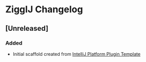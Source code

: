 <!-- Keep a Changelog guide -> https://keepachangelog.com -->

# ZiggIJ Changelog

## [Unreleased]
### Added
- Initial scaffold created from [IntelliJ Platform Plugin Template](https://github.com/JetBrains/intellij-platform-plugin-template)
